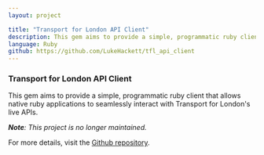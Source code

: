 ```yaml
---
layout: project

title: "Transport for London API Client"
description: This gem aims to provide a simple, programmatic ruby client that allows native ruby applications to seamlessly interact with the Transport for London's live APIs.
language: Ruby
github: https://github.com/LukeHackett/tfl_api_client
---
```


### Transport for London API Client

This gem aims to provide a simple, programmatic ruby client that allows native ruby applications to seamlessly interact with Transport for London's live APIs.

***Note**: This project is no longer maintained.*

For more details, visit the [Github repository](https://github.com/LukeHackett/tfl_api_client).
